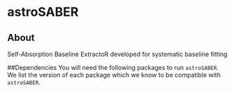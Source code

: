 # astroSABER

## About
Self-Absorption Baseline ExtractoR developed for systematic baseline fitting

##Dependencies
You will need the following packages to run `astroSABER`. We list the version of each package which we know to be compatible with `astroSABER`.
